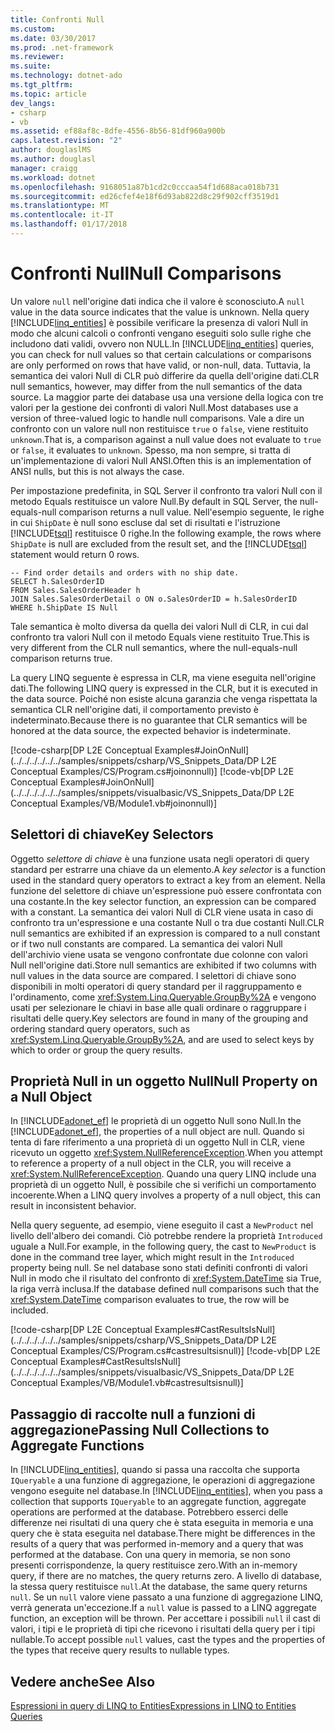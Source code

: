 ```yaml
---
title: Confronti Null
ms.custom: 
ms.date: 03/30/2017
ms.prod: .net-framework
ms.reviewer: 
ms.suite: 
ms.technology: dotnet-ado
ms.tgt_pltfrm: 
ms.topic: article
dev_langs:
- csharp
- vb
ms.assetid: ef88af8c-8dfe-4556-8b56-81df960a900b
caps.latest.revision: "2"
author: douglaslMS
ms.author: douglasl
manager: craigg
ms.workload: dotnet
ms.openlocfilehash: 9168051a87b1cd2c0cccaa54f1d688aca018b731
ms.sourcegitcommit: ed26cfef4e18f6d93ab822d8c29f902cff3519d1
ms.translationtype: MT
ms.contentlocale: it-IT
ms.lasthandoff: 01/17/2018
---
```

# <a name="null-comparisons"></a><span data-ttu-id="7cbf6-102">Confronti Null</span><span class="sxs-lookup"><span data-stu-id="7cbf6-102">Null Comparisons</span></span>
<span data-ttu-id="7cbf6-103">Un valore `null` nell'origine dati indica che il valore è sconosciuto.</span><span class="sxs-lookup"><span data-stu-id="7cbf6-103">A `null` value in the data source indicates that the value is unknown.</span></span> <span data-ttu-id="7cbf6-104">Nella query [!INCLUDE[linq_entities](../../../../../../includes/linq-entities-md.md)] è possibile verificare la presenza di valori Null in modo che alcuni calcoli o confronti vengano eseguiti solo sulle righe che includono dati validi, ovvero non NULL.</span><span class="sxs-lookup"><span data-stu-id="7cbf6-104">In [!INCLUDE[linq_entities](../../../../../../includes/linq-entities-md.md)] queries, you can check for null values so that certain calculations or comparisons are only performed on rows that have valid, or non-null, data.</span></span> <span data-ttu-id="7cbf6-105">Tuttavia, la semantica dei valori Null di CLR può differire da quella dell'origine dati.</span><span class="sxs-lookup"><span data-stu-id="7cbf6-105">CLR null semantics, however, may differ from the null semantics of the data source.</span></span> <span data-ttu-id="7cbf6-106">La maggior parte dei database usa una versione della logica con tre valori per la gestione dei confronti di valori Null.</span><span class="sxs-lookup"><span data-stu-id="7cbf6-106">Most databases use a version of three-valued logic to handle null comparisons.</span></span> <span data-ttu-id="7cbf6-107">Vale a dire un confronto con un valore null non restituisce `true` o `false`, viene restituito `unknown`.</span><span class="sxs-lookup"><span data-stu-id="7cbf6-107">That is, a comparison against a null value does not evaluate to `true` or `false`, it evaluates to `unknown`.</span></span> <span data-ttu-id="7cbf6-108">Spesso, ma non sempre, si tratta di un'implementazione di valori Null ANSI.</span><span class="sxs-lookup"><span data-stu-id="7cbf6-108">Often this is an implementation of ANSI nulls, but this is not always the case.</span></span>  
  
 <span data-ttu-id="7cbf6-109">Per impostazione predefinita, in SQL Server il confronto tra valori Null con il metodo Equals restituisce un valore Null.</span><span class="sxs-lookup"><span data-stu-id="7cbf6-109">By default in SQL Server, the null-equals-null comparison returns a null value.</span></span> <span data-ttu-id="7cbf6-110">Nell'esempio seguente, le righe in cui `ShipDate` è null sono escluse dal set di risultati e l'istruzione [!INCLUDE[tsql](../../../../../../includes/tsql-md.md)] restituisce 0 righe.</span><span class="sxs-lookup"><span data-stu-id="7cbf6-110">In the following example, the rows where `ShipDate` is null are excluded from the result set, and the [!INCLUDE[tsql](../../../../../../includes/tsql-md.md)] statement would return 0 rows.</span></span>  
  
```  
-- Find order details and orders with no ship date.  
SELECT h.SalesOrderID  
FROM Sales.SalesOrderHeader h  
JOIN Sales.SalesOrderDetail o ON o.SalesOrderID = h.SalesOrderID  
WHERE h.ShipDate IS Null  
```  
  
 <span data-ttu-id="7cbf6-111">Tale semantica è molto diversa da quella dei valori Null di CLR, in cui dal confronto tra valori Null con il metodo Equals viene restituito True.</span><span class="sxs-lookup"><span data-stu-id="7cbf6-111">This is very different from the CLR null semantics, where the null-equals-null comparison returns true.</span></span>  
  
 <span data-ttu-id="7cbf6-112">La query LINQ seguente è espressa in CLR, ma viene eseguita nell'origine dati.</span><span class="sxs-lookup"><span data-stu-id="7cbf6-112">The following LINQ query is expressed in the CLR, but it is executed in the data source.</span></span> <span data-ttu-id="7cbf6-113">Poiché non esiste alcuna garanzia che venga rispettata la semantica CLR nell'origine dati, il comportamento previsto è indeterminato.</span><span class="sxs-lookup"><span data-stu-id="7cbf6-113">Because there is no guarantee that CLR semantics will be honored at the data source, the expected behavior is indeterminate.</span></span>  
  
 [!code-csharp[DP L2E Conceptual Examples#JoinOnNull](../../../../../../samples/snippets/csharp/VS_Snippets_Data/DP L2E Conceptual Examples/CS/Program.cs#joinonnull)]
 [!code-vb[DP L2E Conceptual Examples#JoinOnNull](../../../../../../samples/snippets/visualbasic/VS_Snippets_Data/DP L2E Conceptual Examples/VB/Module1.vb#joinonnull)]  
  
## <a name="key-selectors"></a><span data-ttu-id="7cbf6-114">Selettori di chiave</span><span class="sxs-lookup"><span data-stu-id="7cbf6-114">Key Selectors</span></span>  
 <span data-ttu-id="7cbf6-115">Oggetto *selettore di chiave* è una funzione usata negli operatori di query standard per estrarre una chiave da un elemento.</span><span class="sxs-lookup"><span data-stu-id="7cbf6-115">A *key selector* is a function used in the standard query operators to extract a key from an element.</span></span> <span data-ttu-id="7cbf6-116">Nella funzione del selettore di chiave un'espressione può essere confrontata con una costante.</span><span class="sxs-lookup"><span data-stu-id="7cbf6-116">In the key selector function, an expression can be compared with a constant.</span></span> <span data-ttu-id="7cbf6-117">La semantica dei valori Null di CLR viene usata in caso di confronto tra un'espressione e una costante Null o tra due costanti Null.</span><span class="sxs-lookup"><span data-stu-id="7cbf6-117">CLR null semantics are exhibited if an expression is compared to a null constant or if two null constants are compared.</span></span> <span data-ttu-id="7cbf6-118">La semantica dei valori Null dell'archivio viene usata se vengono confrontate due colonne con valori Null nell'origine dati.</span><span class="sxs-lookup"><span data-stu-id="7cbf6-118">Store null semantics are exhibited if two columns with null values in the data source are compared.</span></span> <span data-ttu-id="7cbf6-119">I selettori di chiave sono disponibili in molti operatori di query standard per il raggruppamento e l'ordinamento, come <xref:System.Linq.Queryable.GroupBy%2A> e vengono usati per selezionare le chiavi in base alle quali ordinare o raggruppare i risultati delle query.</span><span class="sxs-lookup"><span data-stu-id="7cbf6-119">Key selectors are found in many of the grouping and ordering standard query operators, such as <xref:System.Linq.Queryable.GroupBy%2A>, and are used to select keys by which to order or group the query results.</span></span>  
  
## <a name="null-property-on-a-null-object"></a><span data-ttu-id="7cbf6-120">Proprietà Null in un oggetto Null</span><span class="sxs-lookup"><span data-stu-id="7cbf6-120">Null Property on a Null Object</span></span>  
 <span data-ttu-id="7cbf6-121">In [!INCLUDE[adonet_ef](../../../../../../includes/adonet-ef-md.md)] le proprietà di un oggetto Null sono Null.</span><span class="sxs-lookup"><span data-stu-id="7cbf6-121">In the [!INCLUDE[adonet_ef](../../../../../../includes/adonet-ef-md.md)], the properties of a null object are null.</span></span> <span data-ttu-id="7cbf6-122">Quando si tenta di fare riferimento a una proprietà di un oggetto Null in CLR, viene ricevuto un oggetto <xref:System.NullReferenceException>.</span><span class="sxs-lookup"><span data-stu-id="7cbf6-122">When you attempt to reference a property of a null object in the CLR, you will receive a <xref:System.NullReferenceException>.</span></span> <span data-ttu-id="7cbf6-123">Quando una query LINQ include una proprietà di un oggetto Null, è possibile che si verifichi un comportamento incoerente.</span><span class="sxs-lookup"><span data-stu-id="7cbf6-123">When a LINQ query involves a property of a null object, this can result in inconsistent behavior.</span></span>  
  
 <span data-ttu-id="7cbf6-124">Nella query seguente, ad esempio, viene eseguito il cast a `NewProduct` nel livello dell'albero dei comandi. Ciò potrebbe rendere la proprietà `Introduced` uguale a Null.</span><span class="sxs-lookup"><span data-stu-id="7cbf6-124">For example, in the following query, the cast to `NewProduct` is done in the command tree layer, which might result in the `Introduced` property being null.</span></span> <span data-ttu-id="7cbf6-125">Se nel database sono stati definiti confronti di valori Null in modo che il risultato del confronto di <xref:System.DateTime> sia True, la riga verrà inclusa.</span><span class="sxs-lookup"><span data-stu-id="7cbf6-125">If the database defined null comparisons such that the <xref:System.DateTime> comparison evaluates to true, the row will be included.</span></span>  
  
 [!code-csharp[DP L2E Conceptual Examples#CastResultsIsNull](../../../../../../samples/snippets/csharp/VS_Snippets_Data/DP L2E Conceptual Examples/CS/Program.cs#castresultsisnull)]
 [!code-vb[DP L2E Conceptual Examples#CastResultsIsNull](../../../../../../samples/snippets/visualbasic/VS_Snippets_Data/DP L2E Conceptual Examples/VB/Module1.vb#castresultsisnull)]  
  
## <a name="passing-null-collections-to-aggregate-functions"></a><span data-ttu-id="7cbf6-126">Passaggio di raccolte null a funzioni di aggregazione</span><span class="sxs-lookup"><span data-stu-id="7cbf6-126">Passing Null Collections to Aggregate Functions</span></span>  
 <span data-ttu-id="7cbf6-127">In [!INCLUDE[linq_entities](../../../../../../includes/linq-entities-md.md)], quando si passa una raccolta che supporta `IQueryable` a una funzione di aggregazione, le operazioni di aggregazione vengono eseguite nel database.</span><span class="sxs-lookup"><span data-stu-id="7cbf6-127">In [!INCLUDE[linq_entities](../../../../../../includes/linq-entities-md.md)], when you pass a collection that supports `IQueryable` to an aggregate function, aggregate operations are performed at the database.</span></span> <span data-ttu-id="7cbf6-128">Potrebbero esserci delle differenze nei risultati di una query che è stata eseguita in memoria e una query che è stata eseguita nel database.</span><span class="sxs-lookup"><span data-stu-id="7cbf6-128">There might be differences in the results of a query that was performed in-memory and a query that was performed at the database.</span></span> <span data-ttu-id="7cbf6-129">Con una query in memoria, se non sono presenti corrispondenze, la query restituisce zero.</span><span class="sxs-lookup"><span data-stu-id="7cbf6-129">With an in-memory query, if there are no matches, the query returns zero.</span></span> <span data-ttu-id="7cbf6-130">A livello di database, la stessa query restituisce `null`.</span><span class="sxs-lookup"><span data-stu-id="7cbf6-130">At the database, the same query returns `null`.</span></span> <span data-ttu-id="7cbf6-131">Se un `null` valore viene passato a una funzione di aggregazione LINQ, verrà generata un'eccezione.</span><span class="sxs-lookup"><span data-stu-id="7cbf6-131">If a `null` value is passed to a LINQ aggregate function, an exception will be thrown.</span></span> <span data-ttu-id="7cbf6-132">Per accettare i possibili `null` il cast di valori, i tipi e le proprietà di tipi che ricevono i risultati della query per i tipi nullable.</span><span class="sxs-lookup"><span data-stu-id="7cbf6-132">To accept possible `null` values, cast the types and the properties of the types that receive query results to nullable types.</span></span>  
  
## <a name="see-also"></a><span data-ttu-id="7cbf6-133">Vedere anche</span><span class="sxs-lookup"><span data-stu-id="7cbf6-133">See Also</span></span>  
 [<span data-ttu-id="7cbf6-134">Espressioni in query di LINQ to Entities</span><span class="sxs-lookup"><span data-stu-id="7cbf6-134">Expressions in LINQ to Entities Queries</span></span>](../../../../../../docs/framework/data/adonet/ef/language-reference/expressions-in-linq-to-entities-queries.md)
